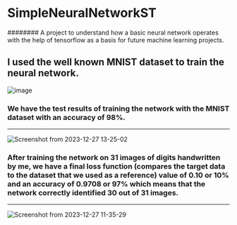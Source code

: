 # SimpleNeuralNetworkST
######## A project to understand how a basic neural network operates with the help of tensorflow as a basis for future machine learning projects.

I used the well known MNIST dataset to train the neural network. 
----------------------------------------------------------------------------------------------------------------------------------------------------------------------------------------
![image](https://github.com/SahasT23/SimpleNeuralNetworkST/assets/108793094/41fc22f6-1264-4775-8770-d000d04102c7)

### We have the test results of training the network with the MNIST dataset with an accuracy of 98%.
----------------------------------------------------------------------------------------------------------------------------------------------------------------------------------------
![Screenshot from 2023-12-27 13-25-02](https://github.com/SahasT23/SimpleNeuralNetworkST/assets/108793094/75e49b22-7519-4eef-9b0c-87b56c0f947f)

### After training the network on 31 images of digits handwritten by me, we have a final loss function (compares the target data to the dataset that we used as a reference) value of 0.10 or 10% and an accuracy of 0.9708 or 97% which means that the network correctly identified 30 out of 31 images.
----------------------------------------------------------------------------------------------------------------------------------------------------------------------------------------
![Screenshot from 2023-12-27 11-35-29](https://github.com/SahasT23/SimpleNeuralNetworkST/assets/108793094/9d4b1161-542b-479b-a1bc-238502abf112)






